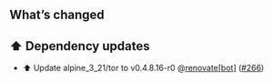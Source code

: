 ## What’s changed

## ⬆️ Dependency updates

- ⬆️ Update alpine_3_21/tor to v0.4.8.16-r0 @[renovate[bot]](https://github.com/apps/renovate) ([#266](https://github.com/hassio-addons/addon-tor/pull/266))
